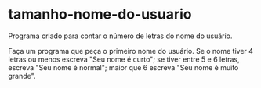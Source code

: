 # tamanho-nome-do-usuario
Programa criado para contar o número de letras do nome do usuário. 

Faça um programa que peça o primeiro nome do usuário. Se o nome tiver 4 letras ou 
menos escreva "Seu nome é curto"; se tiver entre 5 e 6 letras, escreva 
"Seu nome é normal"; maior que 6 escreva "Seu nome é muito grande". 
